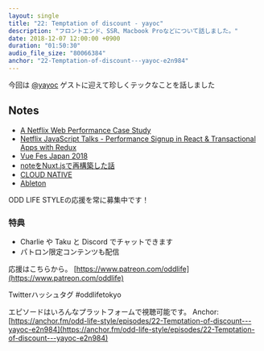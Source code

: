 ```yaml
---
layout: single
title: "22: Temptation of discount - yayoc"
description: "フロントエンド、SSR、Macbook Proなどについて話しました。"
date: 2018-12-07 12:00:00 +0900
duration: "01:50:30"
audio_file_size: "80066384"
anchor: "22-Temptation-of-discount---yayoc-e2n984"
---
```

今回は [@yayoc](https://twitter.com/yayoc_) ゲストに迎えて珍しくテックなことを話しました

## Notes
- [A Netflix Web Performance Case Study](https://medium.com/dev-channel/a-netflix-web-performance-case-study-c0bcde26a9d9)
- [Netflix JavaScript Talks - Performance Signup in React & Transactional Apps with Redux](https://l.facebook.com/l.php?u=https%3A%2F%2Fwww.youtube.com%2Fwatch%3Fv%3DV8oTJ8OZ5S0%26t%3D11m30s%26fbclid%3DIwAR26h9hrWID3HNfgteI4YN42KPwCJPaItWF57GlNGhe0OnPB2jA2xa-KxVA&h=AT1naGvQv3AyUqYMTYCi4GN4ywVdH9YD3_USE5TMU9xK6lk8vTBKxze22wlyZVq2wbz7jIltE82xGHLq_JRqzFxfo0W1PnQR3Vq4gpsTKanN7KSq8kWRkBccatbcUOUQbZcWwgvr)
- [Vue Fes Japan 2018](https://vuefes.jp)
- [noteをNuxt.jsで再構築した話](https://note.mu/r82/n/ne217ba36d233)
- [CLOUD NATIVE](https://www.cncf.io)
- [Ableton](https://www.ableton.com)

ODD LIFE STYLEの応援を常に募集中です！

### 特典
- Charlie や Taku と Discord でチャットできます
- パトロン限定コンテンツも配信

応援はこちらから。
[https://www.patreon.com/oddlife](https://www.patreon.com/oddlife)

Twitterハッシュタグ #oddlifetokyo

エピソードはいろんなプラットフォームで視聴可能です。
Anchor: [https://anchor.fm/odd-life-style/episodes/22-Temptation-of-discount---yayoc-e2n984](https://anchor.fm/odd-life-style/episodes/22-Temptation-of-discount---yayoc-e2n984)
